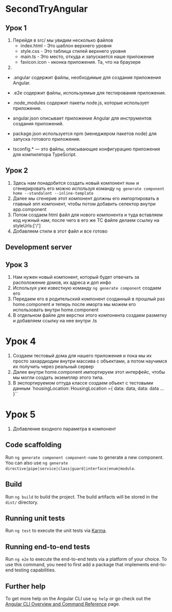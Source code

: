 # SecondTryAngular

## Урок 1
1. Перейдя в src/ мы увидим несколько файлов
    - index.html - Это шаблон верхнего уровня
    - style.css - Это таблица стилей верхнего уровня
    - main.ts - Это место, откуда и запускается наше приложение
    - favicon.icon - иконка приложения. Та, что на браузере
2. 
- .angular содержит файлы, необходимые для создания приложения Angular.

- .e2e содержит файлы, используемые для тестирования приложения.

- .node_modules содержит пакеты node.js, которые использует приложение.

- angular.json описывает приложение Angular для инструментов создания приложений.

- package.json используется npm (менеджером пакетов node) для запуска готового приложения.

- tsconfig.* — это файлы, описывающие конфигурацию приложения для компилятора TypeScript.

## Урок 2

1. Здесь нам понадобится создать новый компонент `Home` и сгенерировать его можно используя команду
`ng generate component home --standalont --inline-template`
2. Далее мы сгенерив этот компонент должны его импортировать в главный эпп компонент, чтобы потом добавить селектор <app-home> внутри app.component
3. Потом создаем html файл для нового компонента и туда вставляем код нужный нам, после чего в его же ТС файле делаем ссылку на styleUrls:['/']
4. Добавляем стили в этот файл и все готово
## Development server

## Урок 3
1. Нам нужен новый компонент, который будет отвечать за расположение домов, их адреса и доп инфо
2. Используя уже известную команду `ng generate component` создаем его
3. Передаем его в родительский компонент созданный в прошлый раз home.component и теперь после иморта мы можем его использовать внутри home.component
4. В отдельном файле для верстки этого компонента создаем разметку и добавляем ссылку на нее внутри .ts

# Урок 4
1. Создаем тестовый дома для нашего приложения и пока мы их просто захардкодим внутри массива с объектами, а потом научимся их получить через реальный сервер
2. Далее внутри home.component импортируем этот интерфейс, чтобы мы могли создать экземпляр этого типа.
3. В экспортируемом оттуда классе создаем объект с тестовыми данным
`housingLocation: HousingLocation ={
    data: data,
    data: data ...
}``
# Урок 5
1. Добавление входного параметра в компонент

## Code scaffolding
Run `ng generate component component-name` to generate a new component. You can also use `ng generate directive|pipe|service|class|guard|interface|enum|module`.

## Build

Run `ng build` to build the project. The build artifacts will be stored in the `dist/` directory.

## Running unit tests

Run `ng test` to execute the unit tests via [Karma](https://karma-runner.github.io).

## Running end-to-end tests

Run `ng e2e` to execute the end-to-end tests via a platform of your choice. To use this command, you need to first add a package that implements end-to-end testing capabilities.

## Further help

To get more help on the Angular CLI use `ng help` or go check out the [Angular CLI Overview and Command Reference](https://angular.io/cli) page.
